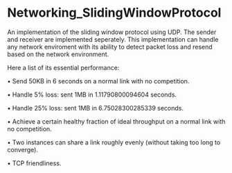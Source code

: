 # Networking_SlidingWindowProtocol

An implementation of the sliding window protocol using UDP. The sender and receiver are implemented seperately. This implementation can handle any network enviroment with its ability to detect packet loss and resend based on the network environment. 

Here a list of its essential performance:

• Send 50KB in 6 seconds on a normal link with no competition.

• Handle 5% loss: sent 1MB in 1.11790800094604 seconds.

• Handle 25% loss: sent 1MB in 6.75028300285339 seconds.

• Achieve a certain healthy fraction of ideal throughput on a normal link with no competition.

• Two instances can share a link roughly evenly (without taking
too long to converge).

• TCP friendliness.
